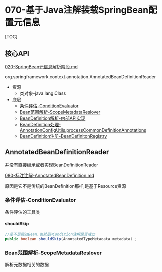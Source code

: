 # 070-基于Java注解装载SpringBean配置元信息

[TOC]

## 核心API

 [020-SpringBean元信息解析阶段.md](../008-SpringBean生命周期/020-SpringBean元信息解析阶段.md) 

org.springframework.context.annotation.AnnotatedBeanDefinitionReader

- 资源
  - 类对象-java.lang.Class
- 底层
  - [条件评估-ConditionEvaluator](#条件评估-ConditionEvaluator)
  - [Bean范围解析-ScopeMetadataReslover](#Bean范围解析-ScopeMetadataReslover)
  - [BeanDefinition解析-内部API实现](#BeanDefinition解析-内部API实现)
  - [BeanDefinition处理-AnnotationConfigUtils.processCommonDefinitionAnnotations](#BeanDefinition处理-AnnotationConfigUtils.processCommonDefinitionAnnotations)
  - [BeanDefinition注册-BeanDefinitonRegistry](#BeanDefinition注册-BeanDefinitonRegistry ) 

## AnnotatedBeanDefinitionReader

并没有直接继承或者实现BeanDefinitionReader

 [080-标注注解-AnnotatedBeanDefinition.md](../003-SpringBean的定义-BeanDefiniation/080-标注注解-AnnotatedBeanDefinition.md) 

原因是它不是传统的BeanDefinition那样,是基于Resource资源

### 条件评估-ConditionEvaluator

条件评估的工具类

#### shouldSkip

```java
//是不是跳过Bean,也就是@Condition注解是否成立
public boolean shouldSkip(AnnotatedTypeMetadata metadata) ;
```

### Bean范围解析-ScopeMetadataReslover

解析元数据相关的数据

## 

